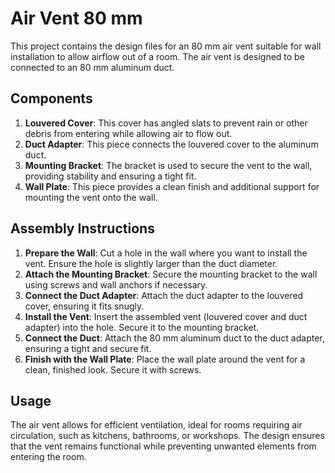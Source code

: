 # Air Vent 80 mm

This project contains the design files for an 80 mm air vent suitable for wall installation to allow airflow out of a room. The air vent is designed to be connected to an 80 mm aluminum duct.

## Components

1. **Louvered Cover**: This cover has angled slats to prevent rain or other debris from entering while allowing air to flow out.
2. **Duct Adapter**: This piece connects the louvered cover to the aluminum duct.
3. **Mounting Bracket**: The bracket is used to secure the vent to the wall, providing stability and ensuring a tight fit.
4. **Wall Plate**: This piece provides a clean finish and additional support for mounting the vent onto the wall.

## Assembly Instructions

1. **Prepare the Wall**: Cut a hole in the wall where you want to install the vent. Ensure the hole is slightly larger than the duct diameter.
2. **Attach the Mounting Bracket**: Secure the mounting bracket to the wall using screws and wall anchors if necessary.
3. **Connect the Duct Adapter**: Attach the duct adapter to the louvered cover, ensuring it fits snugly.
4. **Install the Vent**: Insert the assembled vent (louvered cover and duct adapter) into the hole. Secure it to the mounting bracket.
5. **Connect the Duct**: Attach the 80 mm aluminum duct to the duct adapter, ensuring a tight and secure fit.
6. **Finish with the Wall Plate**: Place the wall plate around the vent for a clean, finished look. Secure it with screws.

## Usage

The air vent allows for efficient ventilation, ideal for rooms requiring air circulation, such as kitchens, bathrooms, or workshops. The design ensures that the vent remains functional while preventing unwanted elements from entering the room.
